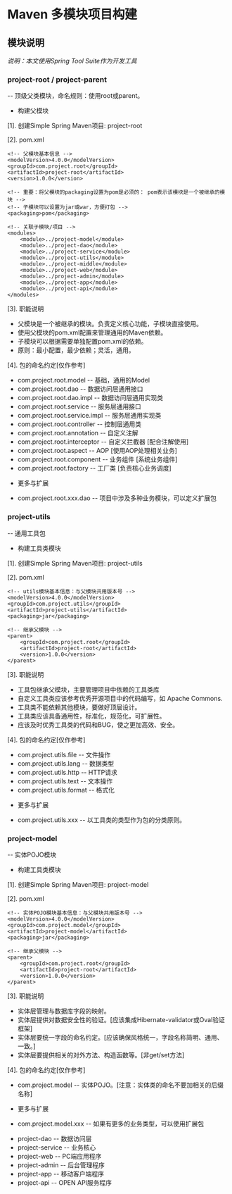 # Maven 多模块项目构建

## 模块说明

_说明：本文使用Spring Tool Suite作为开发工具_

### project-root / project-parent

-- 顶级父类模块，命名规则：使用root或parent。

* 构建父模块

[1]. 创建Simple Spring Maven项目: project-root

[2]. pom.xml
```
<!-- 父模块基本信息 -->
<modelVersion>4.0.0</modelVersion>
<groupId>com.project.root</groupId>
<artifactId>project-root</artifactId>
<version>1.0.0</version>

<!-- 重要：将父模块的packaging设置为pom是必须的： pom表示该模块是一个被继承的模块 -->
<!-- 子模块可以设置为jar或war，方便打包 -->
<packaging>pom</packaging>

<!-- 关联子模块/项目 -->
<modules>
	<module>../project-model</module>
	<module>../project-dao</module>
	<module>../project-service</module>
	<module>../project-utils</module>
	<module>../project-middle</module>
	<module>../project-web</module>
	<module>../project-admin</module>
	<module>../project-app</module>
	<module>../project-api</module>
</modules>
```

[3]. 职能说明

* 父模块是一个被继承的模块。负责定义核心功能，子模块直接使用。
* 使用父模块的pom.xml配置来管理通用的Maven依赖。
* 子模块可以根据需要单独配置pom.xml的依赖。
* 原则：最小配置，最少依赖；灵活，通用。

[4]. 包的命名约定[仅作参考]

- com.project.root.model  			-- 基础，通用的Model
- com.project.root.dao 				-- 数据访问层通用接口
- com.project.root.dao.impl  			-- 数据访问层通用实现类
- com.project.root.service   			-- 服务层通用接口
- com.project.root.service.impl   	-- 服务层通用实现类
- com.project.root.controller   		-- 控制层通用类
- com.project.root.annotation 		-- 自定义注解
- com.project.root.interceptor 		-- 自定义拦截器 [配合注解使用]
- com.project.root.aspect				-- AOP [使用AOP处理相关业务]
- com.project.root.component  		-- 业务组件 [系统业务组件]
- com.project.root.factory    		-- 工厂类 [负责核心业务调度]

* 更多与扩展
- com.project.root.xxx.dao			-- 项目中涉及多种业务模块，可以定义扩展包

### project-utils

-- 通用工具包

* 构建工具类模块

[1]. 创建Simple Spring Maven项目: project-utils

[2]. pom.xml

```
<!-- utils模块基本信息：与父模块共用版本号 -->
<modelVersion>4.0.0</modelVersion>
<groupId>com.project.utils</groupId>
<artifactId>project-utils</artifactId>
<packaging>jar</packaging>

<!-- 继承父模块 -->
<parent>
	<groupId>com.project.root</groupId>
	<artifactId>project-root</artifactId>
	<version>1.0.0</version>
</parent>
```

[3]. 职能说明

* 工具包继承父模块，主要管理项目中依赖的工具类库
* 自定义工具类应该参考优秀开源项目中的代码编写，如 Apache Commons.
* 工具类不能依赖其他模块，要做好顶层设计。
* 工具类应该具备通用性，标准化，规范化，可扩展性。
* 应该及时优秀工具类的代码和BUG，使之更加高效、安全。

[4]. 包的命名约定[仅作参考]

- com.project.utils.file -- 文件操作
- com.project.utils.lang -- 数据类型
- com.project.utils.http -- HTTP请求
- com.project.utils.text -- 文本操作
- com.project.utils.format -- 格式化

* 更多与扩展
- com.project.utils.xxx -- 以工具类的类型作为包的分类原则。

### project-model

-- 实体POJO模块

* 构建工具类模块

[1]. 创建Simple Spring Maven项目: project-model

[2]. pom.xml

```
<!-- 实体POJO模块基本信息：与父模块共用版本号 -->
<modelVersion>4.0.0</modelVersion>
<groupId>com.project.model</groupId>
<artifactId>project-model</artifactId>
<packaging>jar</packaging>

<!-- 继承父模块 -->
<parent>
	<groupId>com.project.root</groupId>
	<artifactId>project-root</artifactId>
	<version>1.0.0</version>
</parent>
```

[3]. 职能说明

* 实体层管理与数据库字段的映射。
* 实体层提供对数据安全性的验证。[应该集成Hibernate-validator或Oval验证框架]
* 实体层要统一字段的命名约定。[应该确保风格统一，字段名称简明、通用、一致。]
* 实体层要提供相关的对外方法、构造函数等。[非get/set方法]

[4]. 包的命名约定[仅作参考]

- com.project.model -- 实体POJO。[注意：实体类的命名不要加相关的后缀名称]

* 更多与扩展
- com.project.model.xxx -- 如果有更多的业务类型，可以使用扩展包

* project-dao 		-- 数据访问层
* project-service 	-- 业务核心
* project-web 		-- PC端应用程序
* project-admin 	-- 后台管理程序
* project-app 		-- 移动客户端程序
* project-api 		-- OPEN API服务程序